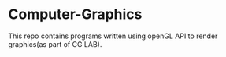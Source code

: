# Computer-Graphics
This repo contains programs written using openGL API to render graphics(as part of CG LAB).
